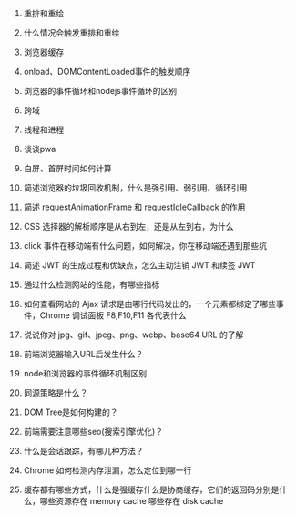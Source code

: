 1. 重排和重绘
2. 什么情况会触发重排和重绘
3. 浏览器缓存
4. onload、DOMContentLoaded事件的触发顺序
5. 浏览器的事件循环和nodejs事件循环的区别
6. 跨域
7. 线程和进程
8. 谈谈pwa
9. 白屏、首屏时间如何计算
10. 简述浏览器的垃圾回收机制，什么是强引用、弱引用、循环引用
11. 简述 requestAnimationFrame 和 requestIdleCallback 的作用
12. CSS 选择器的解析顺序是从右到左，还是从左到右，为什么
13. click 事件在移动端有什么问题，如何解决，你在移动端还遇到那些坑
14. 简述 JWT 的生成过程和优缺点，怎么主动注销 JWT 和续签 JWT
15. 通过什么检测网站的性能，有哪些指标
16. 如何查看网站的 Ajax 请求是由哪行代码发出的，一个元素都绑定了哪些事件，Chrome 调试面板 F8,F10,F11 各代表什么
17. 说说你对 jpg、gif、jpeg、png、webp、base64 URL 的了解
18. 前端浏览器输入URL后发生什么？
19. node和浏览器的事件循环机制区别
20. 同源策略是什么？
21. DOM Tree是如何构建的？
22. 前端需要注意哪些seo(搜索引擎优化)？
23. 什么是会话跟踪，有哪几种方法？

24. Chrome 如何检测内存泄漏，怎么定位到哪一行

25. 缓存都有哪些方式，什么是强缓存什么是协商缓存，它们的返回码分别是什么，哪些资源存在 memory cache 哪些存在 disk cache